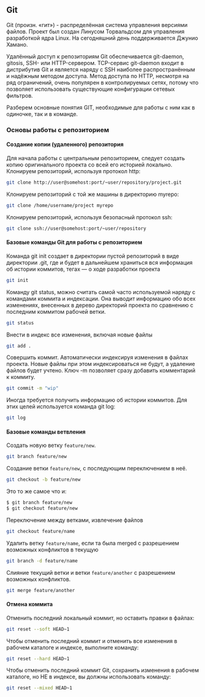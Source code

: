 ## Git

Git (произн. «гит») - распределённая система управления версиями файлов. Проект был создан Линусом Торвальдсом для управления разработкой ядра Linux. На сегодняшний день поддерживается Джунио Хамано.

Удалённый доступ к репозиториям Git обеспечивается git-daemon, gitosis, SSH- или HTTP-сервером. TCP-сервис git-daemon входит в дистрибутив Git и является наряду с SSH наиболее распространённым и надёжным методом доступа. Метод доступа по HTTP, несмотря на ряд ограничений, очень популярен в контролируемых сетях, потому что позволяет использовать существующие конфигурации сетевых фильтров.

Разберем основные понятия GIT, необходимые для работы с ним как в одиночке, так и в команде.

### Основы работы с  репозиторием

#### Создание копии (удаленного) репозитория

Для начала работы с центральным репозиторием, следует создать копию оригинального проекта со всей его историей локально.
Клонируем репозиторий, используя протокол http:

```sh
git clone http://user@somehost:port/~user/repository/project.git
```

Клонируем репозиторий с той же машины в директорию myrepo:

```sh
git clone /home/username/project myrepo
```

Клонируем репозиторий, используя безопасный протокол ssh:

```sh
git clone ssh://user@somehost:port/~user/repository
```

#### Базовые команды Git для работы с репозиторием

Команда git init создает в директории пустой репозиторий в виде директории .git, где и будет в дальнейшем храниться вся информация об истории коммитов, тегах — о ходе разработки проекта

```sh
git init
```

Команду git status, можно считать самой часто используемой наряду с командами коммита и индексации. Она выводит информацию обо всех изменениях, внесенных в дерево директорий проекта по сравнению с последним коммитом рабочей
ветки.

```sh
git status
```

Внести в индекс все изменения, включая новые файлы

```sh
git add .
```

Совершить коммит. Автоматически индексируя изменения в файлах проекта. Новые файлы при этом индексироваться не будут, а удаление файлов будет учтено. Ключ -m позволяет сразу добавить комментарий к коммиту.

```sh
git commit -m "wip"
```

Иногда требуется получить информацию об истории коммитов. Для этих целей используется команда git log:

```sh
git log
```

#### Базовые команды ветвления

Создать новую ветку `feature/new`.

```sh
git branch feature/new
```

Создание ветки `feature/new`, с последующим переключением в неё.

```sh
git checkout -b feature/new
```

Это то же самое что и:

```sh
$ git branch feature/new
$ git checkout feature/new
```

Переключение между ветками, извлечение файлов

```sh
git checkout feature/name
```

Удалить ветку `feature/name`, если та была merged с разрешением возможных конфликтов в текущую

```sh
git branch -d feature/name
```

Слияние текущий ветки и ветки  `feature/another` с разрешением возможных конфликтов.

```sh
git merge feature/another
```

#### Отмена коммита

Отменить последний локальный коммит, но оставить правки в файлах:

```bash
git reset --soft HEAD~1
```

Чтобы отменить последний коммит и отменить все изменения в рабочем каталоге и индексе, выполните команду:

```bash
git reset --hard HEAD~1
```

Чтобы отменить последний коммит Git, сохранить изменения в рабочем каталоге, но НЕ в индексе, вы должны использовать команду:

```bash
git reset --mixed HEAD~1
```
